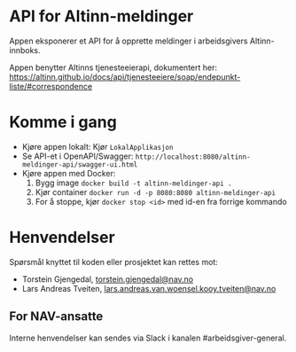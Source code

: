 # API for Altinn-meldinger

Appen eksponerer et API for å opprette meldinger i arbeidsgivers Altinn-innboks.

Appen benytter Altinns tjenesteeierapi, dokumentert her: https://altinn.github.io/docs/api/tjenesteeiere/soap/endepunkt-liste/#correspondence

# Komme i gang
 - Kjøre appen lokalt: Kjør `LokalApplikasjon`
 - Se API-et i OpenAPI/Swagger: `http://localhost:8080/altinn-meldinger-api/swagger-ui.html`
 - Kjøre appen med Docker:
    1. Bygg image `docker build -t altinn-meldinger-api .`
    2. Kjør container `docker run -d -p 8080:8080 altinn-meldinger-api`
    3. For å stoppe, kjør `docker stop <id>` med id-en fra forrige kommando

# Henvendelser

Spørsmål knyttet til koden eller prosjektet kan rettes mot:

 - Torstein Gjengedal, torstein.gjengedal@nav.no
 - Lars Andreas Tveiten, lars.andreas.van.woensel.kooy.tveiten@nav.no

## For NAV-ansatte

Interne henvendelser kan sendes via Slack i kanalen #arbeidsgiver-general.
